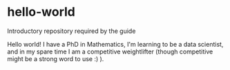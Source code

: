 # hello-world
Introductory repository required by the guide

Hello world! I have a PhD in Mathematics, I'm learning to be a data scientist, and in my spare time I am a competitive weightlifter (though competitive might be a strong word to use :) ).
